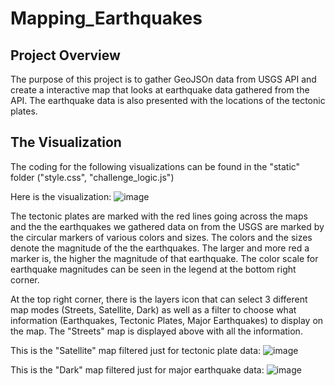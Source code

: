 # Mapping_Earthquakes
## Project Overview
The purpose of this project is to gather GeoJSOn data from USGS API and create a interactive map that looks at earthquake data gathered from the API. The earthquake data is also presented with the locations of the tectonic plates.

## The Visualization
The coding for the following visualizations can be found in the "static" folder ("style.css", "challenge_logic.js")

Here is the visualization:
![image](https://user-images.githubusercontent.com/72320203/153337526-17b13bf3-f439-42d8-bfec-f658d9bafda8.png)

The tectonic plates are marked with the red lines going across the maps and the the earthquakes we gathered data on from the USGS are marked by the circular markers of various colors and sizes. The colors and the sizes denote the magnitude of the the earthquakes. The larger and more red a marker is, the higher the magnitude of that earthquake. The color scale for earthquake magnitudes can be seen in the legend at the bottom right corner.

At the top right corner, there is the layers icon that can select 3 different map modes (Streets, Satellite, Dark) as well as a filter to choose what information (Earthquakes, Tectonic Plates, Major Earthquakes) to display on the map. The "Streets" map is displayed above with all the information. 

This is the "Satellite" map filtered just for tectonic plate data: 
![image](https://user-images.githubusercontent.com/72320203/153338051-9db88d40-ded9-45ff-a3aa-34a385dac222.png)

This is the "Dark" map filtered just for major earthquake data:
![image](https://user-images.githubusercontent.com/72320203/153338206-22d0eba0-cecf-4389-824e-c9bd675e5b54.png)





